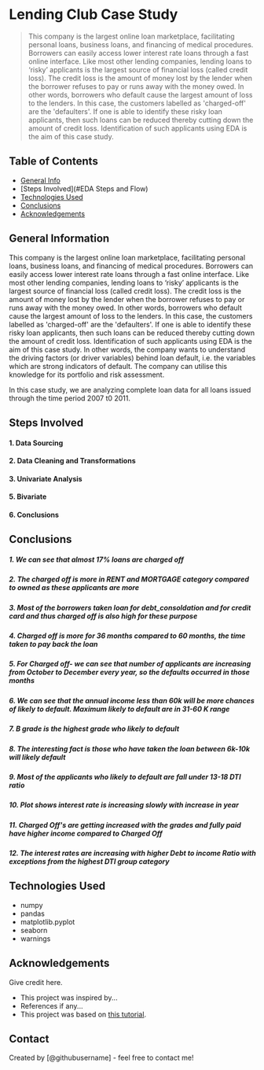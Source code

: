 # Lending Club Case Study
> This company is the largest online loan marketplace, facilitating personal loans, business loans, and financing of medical procedures. Borrowers can easily access lower interest rate loans through a fast online interface. Like most other lending companies, lending loans to ‘risky’ applicants is the largest source of financial loss (called credit loss). The credit loss is the amount of money lost by the lender when the borrower refuses to pay or runs away with the money owed. In other words, borrowers who default cause the largest amount of loss to the lenders. In this case, the customers labelled as 'charged-off' are the 'defaulters'. If one is able to identify these risky loan applicants, then such loans can be reduced thereby cutting down the amount of credit loss. Identification of such applicants using EDA is the aim of this case study.


## Table of Contents
* [General Info](#general-information)
* [Steps Involved](#EDA Steps and Flow)
* [Technologies Used](#technologies-used)
* [Conclusions](#conclusions)
* [Acknowledgements](#acknowledgements)

<!-- You can include any other section that is pertinent to your problem -->

## General Information
This company is the largest online loan marketplace, facilitating personal loans, business loans, and financing of medical procedures. Borrowers can easily access lower interest rate loans through a fast online interface. 
Like most other lending companies, lending loans to ‘risky’ applicants is the largest source of financial loss (called credit loss). The credit loss is the amount of money lost by the lender when the borrower refuses to pay or runs away with the money owed. In other words, borrowers who default cause the largest amount of loss to the lenders. In this case, the customers labelled as 'charged-off' are the 'defaulters'. 
If one is able to identify these risky loan applicants, then such loans can be reduced thereby cutting down the amount of credit loss. Identification of such applicants using EDA is the aim of this case study.
In other words, the company wants to understand the driving factors (or driver variables) behind loan default, i.e. the variables which are strong indicators of default.  The company can utilise this knowledge for its portfolio and risk assessment. 

In this case study, we are analyzing complete loan data for all loans issued through the time period 2007 t0 2011.

<!-- You don't have to answer all the questions - just the ones relevant to your project. -->

## Steps Involved
#### 1. Data Sourcing
#### 2. Data Cleaning and Transformations
#### 3. Univariate Analysis
#### 5. Bivariate
#### 6. Conclusions

## Conclusions
##### 1. We can see that almost 17% loans are charged off
##### 2. The charged off is more in RENT and MORTGAGE category compared to owned as these applicants are more
##### 3. Most of the borrowers taken loan for debt_consoldation and for credit card and thus charged off is also high for these purpose
##### 4. Charged off is more for 36 months compared to 60 months, the time taken to pay back the loan
##### 5. For Charged off- we can see that number of applicants are increasing from October to December every year, so the defaults occurred in those months
##### 6. We can see that the annual income less than 60k will be more chances of likely to default. Maximum likely to default are in 31-60 K range
##### 7. B grade is the highest grade who likely to default
##### 8. The interesting fact is those who have taken the loan between 6k-10k will  likely default
##### 9. Most of the applicants who likely to default are fall under 13-18 DTI ratio 
##### 10. Plot shows interest rate is increasing slowly with increase in year
##### 11. Charged Off's are getting increased with the grades and fully paid have higher income compared to Charged Off
##### 12. The interest rates are increasing with higher Debt to income Ratio with exceptions from the highest DTI group category


<!-- You don't have to answer all the questions - just the ones relevant to your project. -->


## Technologies Used
- numpy
- pandas
- matplotlib.pyplot
- seaborn
- warnings
<!-- As the libraries versions keep on changing, it is recommended to mention the version of library used in this project -->

## Acknowledgements
Give credit here.
- This project was inspired by...
- References if any...
- This project was based on [this tutorial](https://www.example.com).


## Contact
Created by [@githubusername] - feel free to contact me!


<!-- Optional -->
<!-- ## License -->
<!-- This project is open source and available under the [... License](). -->

<!-- You don't have to include all sections - just the one's relevant to your project -->